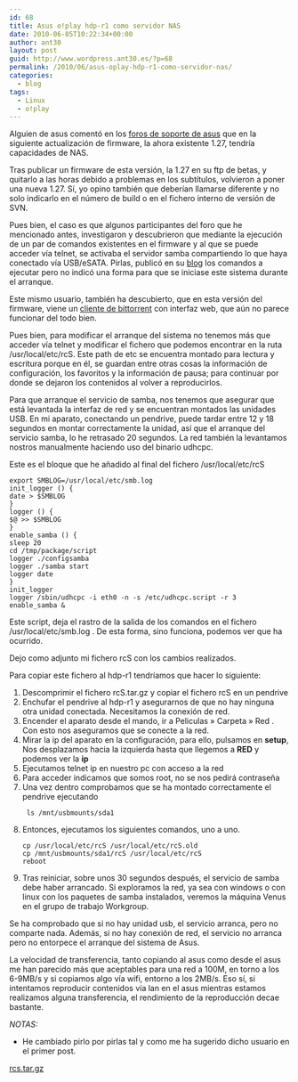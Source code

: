 ```yaml
---
id: 68
title: Asus o!play hdp-r1 como servidor NAS
date: 2010-06-05T10:22:34+00:00
author: ant30
layout: post
guid: http://www.wordpress.ant30.es/?p=68
permalink: /2010/06/asus-oplay-hdp-r1-como-servidor-nas/
categories:
  - blog
tags:
  - Linux
  - o!play
---
```

Alguien de asus comentó en los [foros de soporte de asus](http://vip.asus.com/forum/topic.aspx?board_id=19&model=O!Play%20HDP-R1&SLanguage=en-us) que en la siguiente actualización de firmware, la ahora existente 1.27, tendría capacidades de NAS.

Tras publicar un firmware de esta versión, la 1.27 en su ftp de betas, y quitarlo a las horas debido a problemas en los subtítulos, volvieron a poner una nueva 1.27. Sí, yo opino también que deberían llamarse diferente y no solo indicarlo en el número de build o en el fichero interno de versión de SVN.

Pues bien, el caso es que algunos participantes del foro que he mencionado antes, investigaron y descubrieron que mediante la ejecución de un par de comandos existentes en el firmware y al que se puede acceder vía telnet, se activaba el servidor samba compartiendo lo que haya conectado vía USB/eSATA. Pirlas, publicó en su [blog](https://durao.net/?p=1710) los comandos a ejecutar pero no indicó una forma para que se iniciase este sistema durante el arranque.

Este mismo usuario, también ha descubierto, que en esta versión del firmware, viene un [cliente de bittorrent](https://durao.net/?p=1716) con interfaz web, que aún no parece funcionar del todo bien.

Pues bien, para modificar el arranque del sistema no tenemos más que acceder vía telnet y modificar el fichero que podemos encontrar en la ruta /usr/local/etc/rcS. Este path de etc se encuentra montado para lectura y escritura porque en él, se guardan entre otras cosas la información de configuración, los favoritos y la información de pausa; para continuar por donde se dejaron los contenidos al volver a reproducirlos.

Para que arranque el servicio de samba, nos tenemos que asegurar que está levantada la interfaz de red y se encuentran montados las unidades USB. En mi aparato, conectando un pendrive, puede tardar entre 12 y 18 segundos en montar correctamente la unidad, así que el arranque del servicio samba, lo he retrasado 20 segundos. La red también la levantamos nostros manualmente haciendo uso del binario udhcpc.

Este es el bloque que he añadido al final del fichero /usr/local/etc/rcS
```
export SMBLOG=/usr/local/etc/smb.log
init_logger () {
date > $SMBLOG
}
logger () {
$@ >> $SMBLOG
}
enable_samba () {
sleep 20
cd /tmp/package/script
logger ./configsamba
logger ./samba start
logger date
}
init_logger
logger /sbin/udhcpc -i eth0 -n -s /etc/udhcpc.script -r 3
enable_samba &
```

Este script, deja el rastro de la salida de los comandos en el fichero /usr/local/etc/smb.log . De esta forma, sino funciona, podemos ver que ha ocurrido.

Dejo como adjunto mi fichero rcS con los cambios realizados.

Para copiar este fichero al hdp-r1 tendríamos que hacer lo siguiente:

  1. Descomprimir el fichero rcS.tar.gz y copiar el fichero rcS en un pendrive
  2. Enchufar el pendrive al hdp-r1 y asegurarnos de que no hay ninguna otra unidad conectada. Necesitamos la conexión de red.
  3. Encender el aparato desde el mando, ir a Peliculas » Carpeta » Red . Con esto nos aseguramos que se conecte a la red.
  4. Mirar la ip del aparato en la configuración, para ello, pulsamos en **setup**, Nos desplazamos hacia la izquierda hasta que llegemos a **RED** y podemos ver la **ip**
  5. Ejecutamos telnet ip en nuestro pc con acceso a la red
  6. Para acceder indicamos que somos root, no se nos pedirá contraseña
  7. Una vez dentro comprobamos que se ha montado correctamente el pendrive ejecutando
     ```
      ls /mnt/usbmounts/sda1
     ```
  8. Entonces, ejecutamos los siguientes comandos, uno a uno.
     ```
     cp /usr/local/etc/rcS /usr/local/etc/rcS.old
     cp /mnt/usbmounts/sda1/rcS /usr/local/etc/rcS
     reboot
     ```
  9. Tras reiniciar, sobre unos 30 segundos después, el servicio de samba debe haber arrancado. Si exploramos la red, ya sea con windows o con linux con los paquetes de samba instalados, veremos la máquina Venus en el grupo de trabajo Workgroup.

Se ha comprobado que si no hay unidad usb, el servicio arranca, pero no comparte nada. Además, si no hay conexión de red, el servicio no arranca pero no entorpece el arranque del sistema de Asus.

La velocidad de transferencia, tanto copiando al asus como desde el asus me han parecido más que aceptables para una red a 100M, en torno a los 6-9MB/s y si copiamos algo vía wifi, entorno a los 2MB/s. Eso sí, si intentamos reproducir contenidos vía lan en el asus mientras estamos realizamos alguna transferencia, el rendimiento de la reproducción decae bastante.

_NOTAS:_

  * He cambiado pirlo por pirlas tal y como me ha sugerido dicho usuario en el primer post.

[rcs.tar.gz](/wp-content/uploads/rcs.tar.gz)
